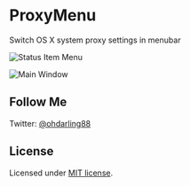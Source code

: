ProxyMenu
=========

Switch OS X system proxy settings in menubar

![Status Item Menu](https://github.com/ohdarling/ProxyMenu/raw/master/Screenshots/StatusItemMenu.png)

![Main Window](https://github.com/ohdarling/ProxyMenu/raw/master/Screenshots/MainWindow.png)

## Follow Me

Twitter: [@ohdarling88](https://twitter.com/ohdarling88)

## License

Licensed under [MIT license](https://github.com/ohdarling/ProxyMenu/blob/master/LICENSE).

